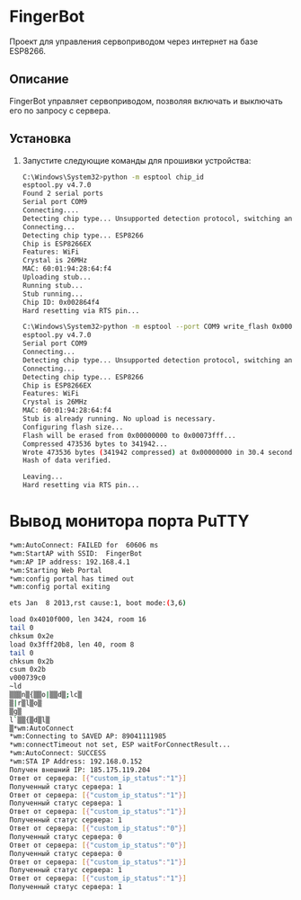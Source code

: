# FingerBot

Проект для управления сервоприводом через интернет на базе ESP8266.

## Описание

FingerBot управляет сервоприводом, позволяя включать и выключать его по запросу с сервера.

## Установка

1. Запустите следующие команды для прошивки устройства:

   ```bash
   C:\Windows\System32>python -m esptool chip_id
   esptool.py v4.7.0
   Found 2 serial ports
   Serial port COM9
   Connecting....
   Detecting chip type... Unsupported detection protocol, switching and trying again...
   Connecting...
   Detecting chip type... ESP8266
   Chip is ESP8266EX
   Features: WiFi
   Crystal is 26MHz
   MAC: 60:01:94:28:64:f4
   Uploading stub...
   Running stub...
   Stub running...
   Chip ID: 0x002864f4
   Hard resetting via RTS pin...

   C:\Windows\System32>python -m esptool --port COM9 write_flash 0x00000 "E:\OSPanel\home\fingerbot.ru\bin\uploads\src.ino.bin"
   esptool.py v4.7.0
   Serial port COM9
   Connecting...
   Detecting chip type... Unsupported detection protocol, switching and trying again...
   Connecting...
   Detecting chip type... ESP8266
   Chip is ESP8266EX
   Features: WiFi
   Crystal is 26MHz
   MAC: 60:01:94:28:64:f4
   Stub is already running. No upload is necessary.
   Configuring flash size...
   Flash will be erased from 0x00000000 to 0x00073fff...
   Compressed 473536 bytes to 341942...
   Wrote 473536 bytes (341942 compressed) at 0x00000000 in 30.4 seconds (effective 124.7 kbit/s)...
   Hash of data verified.

   Leaving...
   Hard resetting via RTS pin...

# Вывод монитора порта PuTTY

```bash
*wm:AutoConnect: FAILED for  60606 ms
*wm:StartAP with SSID:  FingerBot
*wm:AP IP address: 192.168.4.1
*wm:Starting Web Portal
*wm:config portal has timed out
*wm:config portal exiting

ets Jan  8 2013,rst cause:1, boot mode:(3,6)

load 0x4010f000, len 3424, room 16
tail 0
chksum 0x2e
load 0x3fff20b8, len 40, room 8
tail 0
chksum 0x2b
csum 0x2b
v000739c0
~ld
▒▒▒n▒{▒▒o|▒▒d▒;lc▒
▒|r▒l▒o▒
▒g▒
l`▒▒{▒d▒l▒
▒*wm:AutoConnect
*wm:Connecting to SAVED AP: 89041111985
*wm:connectTimeout not set, ESP waitForConnectResult...
*wm:AutoConnect: SUCCESS
*wm:STA IP Address: 192.168.0.152
Получен внешний IP: 185.175.119.204
Ответ от сервера: [{"custom_ip_status":"1"}]
Полученный статус сервера: 1
Ответ от сервера: [{"custom_ip_status":"1"}]
Полученный статус сервера: 1
Ответ от сервера: [{"custom_ip_status":"1"}]
Полученный статус сервера: 1
Ответ от сервера: [{"custom_ip_status":"0"}]
Полученный статус сервера: 0
Ответ от сервера: [{"custom_ip_status":"0"}]
Полученный статус сервера: 0
Ответ от сервера: [{"custom_ip_status":"1"}]
Полученный статус сервера: 1
Ответ от сервера: [{"custom_ip_status":"1"}]
Полученный статус сервера: 1


